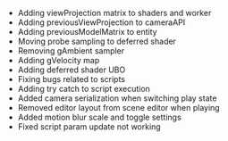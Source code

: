 - Adding viewProjection matrix to shaders and worker
- Adding previousViewProjection to cameraAPI
- Adding previousModelMatrix to entity
- Moving probe sampling to deferred shader
- Removing gAmbient sampler
- Adding gVelocity map
- Adding deferred shader UBO
- Fixing bugs related to scripts
- Adding try catch to script execution
- Added camera serialization when switching play state
- Removed editor layout from scene editor when playing
- Added motion blur scale and toggle settings
- Fixed script param update not working
